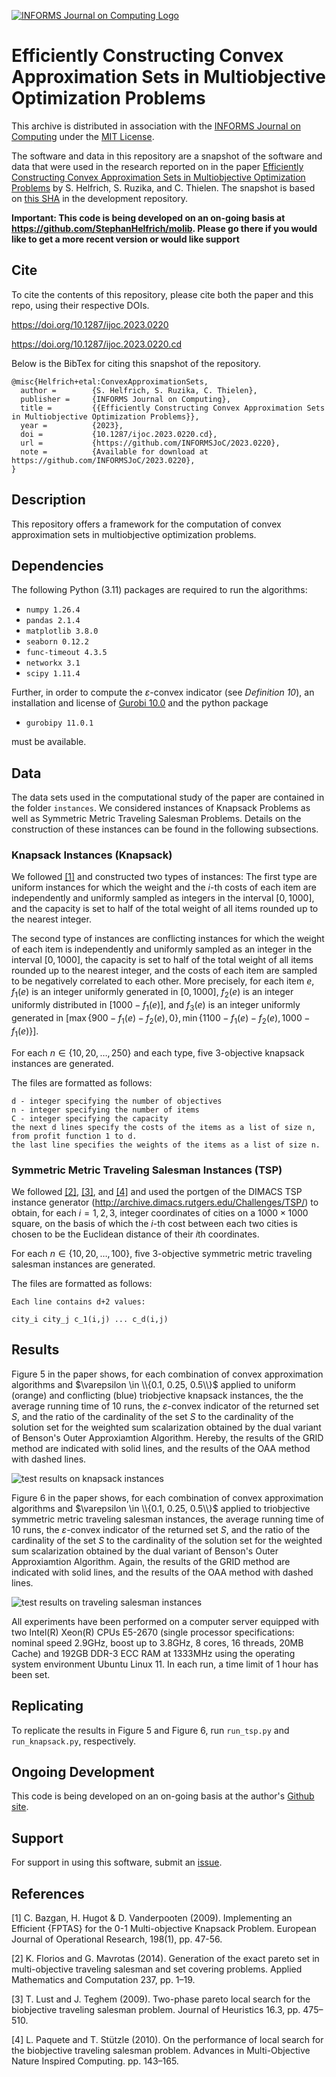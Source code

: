 [![INFORMS Journal on Computing Logo](https://INFORMSJoC.github.io/logos/INFORMS_Journal_on_Computing_Header.jpg)](https://pubsonline.informs.org/journal/ijoc)

# Efficiently Constructing Convex Approximation Sets in Multiobjective Optimization Problems

This archive is distributed in association with the [INFORMS Journal on
Computing](https://pubsonline.informs.org/journal/ijoc) under the [MIT License](LICENSE).

The software and data in this repository are a snapshot of the software and data
that were used in the research reported on in the paper
[Efficiently Constructing Convex Approximation Sets in Multiobjective Optimization Problems](https://doi.org/10.1287/ijoc.2023.0220) by S. Helfrich, S. Ruzika, and C. Thielen.
The snapshot is based on
[this SHA](https://github.com/StephanHelfrich/molib/commit/f660122672eb3ac1f329c2e44eef555f90c81a0e)
in the development repository.

**Important: This code is being developed on an on-going basis at
https://github.com/StephanHelfrich/molib. Please go there if you would like to
get a more recent version or would like support**

## Cite

To cite the contents of this repository, please cite both the paper and this repo, using their respective DOIs.

https://doi.org/10.1287/ijoc.2023.0220

https://doi.org/10.1287/ijoc.2023.0220.cd

Below is the BibTex for citing this snapshot of the repository.

```
@misc{Helfrich+etal:ConvexApproximationSets,
  author =        {S. Helfrich, S. Ruzika, C. Thielen},
  publisher =     {INFORMS Journal on Computing},
  title =         {{Efficiently Constructing Convex Approximation Sets in Multiobjective Optimization Problems}},
  year =          {2023},
  doi =           {10.1287/ijoc.2023.0220.cd},
  url =           {https://github.com/INFORMSJoC/2023.0220},
  note =          {Available for download at https://github.com/INFORMSJoC/2023.0220},
}
```

## Description

This repository offers a framework for the computation of convex approximation sets in multiobjective optimization problems.

## Dependencies

The following Python (3.11) packages are required to run the algorithms:

- `numpy 1.26.4`
- `pandas 2.1.4`
- `matplotlib 3.8.0`
- `seaborn 0.12.2`
- `func-timeout 4.3.5`
- `networkx 3.1`
- `scipy 1.11.4`

Further, in order to compute the $\varepsilon$-convex indicator (see _Definition 10_), an installation and license of [Gurobi 10.0](https://www.gurobi.com/) and the python package

- `gurobipy 11.0.1`

must be available.

## Data

The data sets used in the computational study of the paper are contained in the folder `instances`. We considered instances of Knapsack Problems as well as Symmetric Metric Traveling Salesman Problems. Details on the construction of these instances can be found in the following subsections.

### Knapsack Instances (Knapsack)

We followed [[1]](#1) and constructed two types of instances:
The first type are uniform instances for which the weight and the $i$-th costs of each item are independently and uniformly sampled as integers in the interval $[0,1000]$, and the capacity is set to half of the total weight of all items rounded up to the nearest integer.

The second type of instances are conflicting instances for which the weight of each item is independently and uniformly sampled as an integer in the interval $[0,1000]$, the capacity is set to half of the total weight of all items rounded up to the nearest integer, and the costs of each item are sampled to be negatively correlated to each other. More precisely, for each item $e$, $f_1(e)$ is an integer uniformly generated in $[0,1000]$, $f_2(e)$ is an integer uniformly distributed in $[1000 - f_1(e)]$, and $f_3(e)$ is an integer uniformly generated in $[\max \{ 900 - f_1(e) - f_2(e), 0  \}, \min \{ 1100 - f_1(e) - f_2(e), 1000 -  f_1(e)\}]$.

For each $n \in \{10,20,\ldots,250\}$ and each type, five $3$-objective knapsack instances are generated.

The files are formatted as follows:

```
d - integer specifying the number of objectives
n - integer specifying the number of items
C - integer specifying the capacity
the next d lines specify the costs of the items as a list of size n, from profit function 1 to d.
the last line specifies the weights of the items as a list of size n.
```

### Symmetric Metric Traveling Salesman Instances (TSP)

We followed [[2]](#2), [[3]](#3), and [[4]](#4) and used the portgen of the DIMACS TSP instance generator (http://archive.dimacs.rutgers.edu/Challenges/TSP/) to obtain, for each $i = 1,2,3$, integer coordinates of cities on a $1000 \times 1000$ square, on the basis of which the $i$-th cost between each two cities is chosen to be the Euclidean distance of their $i$th coordinates.

For each $n \in \{10,20,\ldots,100\}$, five $3$-objective symmetric metric traveling salesman instances are generated.

The files are formatted as follows:

```
Each line contains d+2 values:

city_i city_j c_1(i,j) ... c_d(i,j)
```

## Results

Figure 5 in the paper shows, for each combination of convex approximation algorithms and $\varepsilon \in \\{0.1, 0.25, 0.5\\}$ applied to uniform (orange) and conflicting (blue) triobjective knapsack instances, the the average running time of 10 runs, the $\varepsilon$-convex indicator of the returned set $S$, and the ratio of the cardinality of the set $S$ to the cardinality of the solution set for the weighted sum scalarization obtained by the dual variant of Benson's Outer Approxiamtion Algorithm. Hereby, the results of the GRID method are indicated with solid lines, and the results of the OAA method with dashed lines.

![test results on knapsack instances](results/knapsack.png)

Figure 6 in the paper shows, for each combination of convex approximation algorithms and $\varepsilon \in \\{0.1, 0.25, 0.5\\}$ applied to triobjective symmetric metric traveling salesman instances, the average running time of 10 runs, the $\varepsilon$-convex indicator of the returned set $S$, and the ratio of the cardinality of the set $S$ to the cardinality of the solution set for the weighted sum scalarization obtained by the dual variant of Benson's Outer Approxiamtion Algorithm. Again, the results of the GRID method are indicated with solid lines, and the results of the OAA method with dashed lines.

![test results on traveling salesman instances](results/tsp.png)

All experiments have been performed on a computer server equipped with two Intel(R) Xeon(R) CPUs E5-2670 (single processor specifications: nominal speed 2.9GHz, boost up to 3.8GHz, 8 cores, 16 threads, 20MB Cache) and 192GB DDR-3 ECC RAM at 1333MHz using the operating system environment Ubuntu Linux 11. In each run, a time limit of 1 hour has been set.

## Replicating

To replicate the results in Figure 5 and Figure 6, run `run_tsp.py` and `run_knapsack.py`, respectively.

## Ongoing Development

This code is being developed on an on-going basis at the author's
[Github site](https://github.com/StephanHelfrich/molib).

## Support

For support in using this software, submit an
[issue](https://github.com/StephanHelfrich/molib/issues/new).

## References

<a id="1">[1]</a>
C. Bazgan, H. Hugot & D. Vanderpooten (2009).
Implementing an Efficient {FPTAS} for the 0-1 Multi-objective Knapsack Problem.
European Journal of Operational Research, 198(1), pp. 47-56.

<a id="2">[2]</a>
K. Florios and G. Mavrotas (2014).
Generation of the exact pareto set in multi-objective traveling salesman and set covering problems.
Applied Mathematics and Computation 237, pp. 1–19.

<a id="3">[3]</a>
T. Lust and J. Teghem (2009).
Two-phase pareto local search for the biobjective traveling salesman problem.
Journal of Heuristics 16.3, pp. 475–510.

<a id="4">[4]</a>
L. Paquete and T. Stützle (2010).
On the performance of local search for the biobjective traveling salesman problem.
Advances in Multi-Objective Nature Inspired Computing. pp. 143–165.
